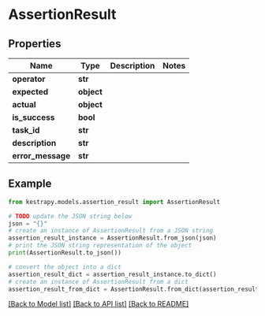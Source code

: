 # AssertionResult


## Properties

Name | Type | Description | Notes
------------ | ------------- | ------------- | -------------
**operator** | **str** |  | 
**expected** | **object** |  | 
**actual** | **object** |  | 
**is_success** | **bool** |  | 
**task_id** | **str** |  | 
**description** | **str** |  | 
**error_message** | **str** |  | 

## Example

```python
from kestrapy.models.assertion_result import AssertionResult

# TODO update the JSON string below
json = "{}"
# create an instance of AssertionResult from a JSON string
assertion_result_instance = AssertionResult.from_json(json)
# print the JSON string representation of the object
print(AssertionResult.to_json())

# convert the object into a dict
assertion_result_dict = assertion_result_instance.to_dict()
# create an instance of AssertionResult from a dict
assertion_result_from_dict = AssertionResult.from_dict(assertion_result_dict)
```
[[Back to Model list]](../README.md#documentation-for-models) [[Back to API list]](../README.md#documentation-for-api-endpoints) [[Back to README]](../README.md)


